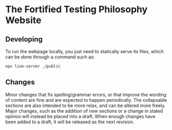 # The Fortified Testing Philosophy Website

## Developing

To run the webpage locally, you just need to statically serve its files, which can be done through a command such as:

```sh
npx live-server ./public
```

## Changes

Minor changes that fix spelling/grammar errors, or that improve the wording of content are fine and are expected to happen periodically. The collapsable sections are also intended to be more relax, and can be altered more freely. Major changes, such as the addition of new sections or a change in stated opinion will instead be placed into a draft. When enough changes have been added to a draft, it will be released as the next revision.
